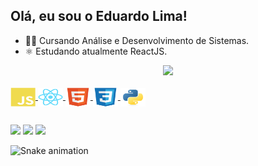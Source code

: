 ## Olá, eu sou o Eduardo Lima!
* 👨‍🎓 Cursando Análise e Desenvolvimento de Sistemas.
* ⚛️ Estudando atualmente ReactJS.

<div align="center">
  <a href="https://github.com/eduardolima3">
  <img height="180em" src="https://github-readme-stats.vercel.app/api?username=eduardolima3&show_icons=true&theme=blue-green&include_all_commits=true&count_private=true"/>
  </div>
<div style="display: inline_block"><br>
  <img align="center" alt="du-Js" height="30" width="40" src="https://raw.githubusercontent.com/devicons/devicon/master/icons/javascript/javascript-plain.svg">
  <img align="center" alt="du-React" height="30" width="40" src="https://raw.githubusercontent.com/devicons/devicon/master/icons/react/react-original.svg">
  <img align="center" alt="du-HTML" height="30" width="40" src="https://raw.githubusercontent.com/devicons/devicon/master/icons/html5/html5-original.svg">
  <img align="center" alt="du-CSS" height="30" width="40" src="https://raw.githubusercontent.com/devicons/devicon/master/icons/css3/css3-original.svg">
  <img align="center" alt="du-Python" height="30" width="40" src="https://raw.githubusercontent.com/devicons/devicon/master/icons/python/python-original.svg">
 </div>
  
  ##
 
<div> 
  <a href="https://www.instagram.com/duh__h/" target="_blank"><img src="https://img.shields.io/badge/-Instagram-%23E4405F?style=for-the-badge&logo=instagram&logoColor=white" target="_blank"></a>
  <a href = "mailto:eduardotrab106@gmail.com"><img src="https://img.shields.io/badge/-Gmail-%23333?style=for-the-badge&logo=gmail&logoColor=white" target="_blank"></a>
  <a href="https://www.linkedin.com/in/https://www.linkedin.com/in/eduardo-lima-752255180/" target="_blank"><img src="https://img.shields.io/badge/-LinkedIn-%230077B5?style=for-the-badge&logo=linkedin&logoColor=white" target="_blank"></a> 
  
  ![Snake animation](https://github.com/eduardolima3/eduardolima3/blob/output/github-contribution-grid-snake.svg)
 
</div>

